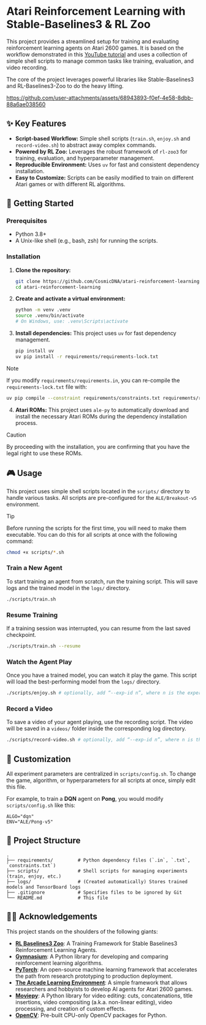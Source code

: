 # Atari Reinforcement Learning with Stable-Baselines3 & RL Zoo

This project provides a streamlined setup for training and evaluating reinforcement learning agents on Atari 2600 games. It is based on the workflow demonstrated in this [YouTube tutorial](https://www.youtube.com/watch?v=aQsaH7Tzvp0&t=329s) and uses a collection of simple shell scripts to manage common tasks like training, evaluation, and video recording.

The core of the project leverages powerful libraries like Stable-Baselines3 and RL-Baselines3-Zoo to do the heavy lifting.


https://github.com/user-attachments/assets/68943893-f0ef-4e58-8dbb-88a6ae038560



## ✨ Key Features

-   **Script-based Workflow:** Simple shell scripts (`train.sh`, `enjoy.sh` and `record-video.sh`) to abstract away complex commands.
-   **Powered by RL Zoo:** Leverages the robust framework of `rl-zoo3` for training, evaluation, and hyperparameter management.
-   **Reproducible Environment:** Uses `uv` for fast and consistent dependency installation.
-   **Easy to Customize:** Scripts can be easily modified to train on different Atari games or with different RL algorithms.

## 🚀 Getting Started

### Prerequisites

-   Python 3.8+
-   A Unix-like shell (e.g., bash, zsh) for running the scripts.

### Installation

1.  **Clone the repository:**
    ```bash
    git clone https://github.com/CosmicDNA/atari-reinforcement-learning.git
    cd atari-reinforcement-learning
    ```

2.  **Create and activate a virtual environment:**
    ```bash
    python -m venv .venv
    source .venv/bin/activate
    # On Windows, use: .venv\Scripts\activate
    ```

3.  **Install dependencies:**
    This project uses `uv` for fast dependency management.
    ```bash
    pip install uv
    uv pip install -r requirements/requirements-lock.txt
    ```
> [!NOTE]
> If you modify `requirements/requirements.in`, you can re-compile the `requirements-lock.txt` file with:
> ```bash
> uv pip compile --constraint requirements/constraints.txt requirements/requirements.in -o requirements/requirements-lock.txt
> ```

4.  **Atari ROMs:**
    This project uses `ale-py` to automatically download and install the necessary Atari ROMs during the dependency installation process.
> [!CAUTION]
> By proceeding with the installation, you are confirming that you have the legal right to use these ROMs.

## 🎮 Usage

This project uses simple shell scripts located in the `scripts/` directory to handle various tasks. All scripts are pre-configured for the `ALE/Breakout-v5` environment.

> [!TIP]
> Before running the scripts for the first time, you will need to make them executable. You can do this for all scripts at once with the following command:
> ```bash
> chmod +x scripts/*.sh
> ```

### Train a New Agent
To start training an agent from scratch, run the training script. This will save logs and the trained model in the `logs/` directory.
```bash
./scripts/train.sh
```

### Resume Training
If a training session was interrupted, you can resume from the last saved checkpoint.
```bash
./scripts/train.sh --resume
```

### Watch the Agent Play
Once you have a trained model, you can watch it play the game. This script will load the best-performing model from the `logs/` directory.
```bash
./scripts/enjoy.sh # optionally, add “--exp-id n”, where n is the experiment number you want to watch
```

### Record a Video
To save a video of your agent playing, use the recording script. The video will be saved in a `videos/` folder inside the corresponding log directory.
```bash “$ALGO”
./scripts/record-video.sh # optionally, add “--exp-id n”, where n is the experiment number you want to watch
```

## 🔧 Customization

All experiment parameters are centralized in `scripts/config.sh`. To change the game, algorithm, or hyperparameters for all scripts at once, simply edit this file.

For example, to train a **DQN** agent on **Pong**, you would modify `scripts/config.sh` like this:
```shell
ALGO="dqn"
ENV="ALE/Pong-v5"
```

## 📁 Project Structure

```
.
├── requirements/         # Python dependency files (`.in`, `.txt`, `constraints.txt`)
├── scripts/              # Shell scripts for managing experiments (train, enjoy, etc.)
├── logs/                 # (Created automatically) Stores trained models and TensorBoard logs
├── .gitignore            # Specifies files to be ignored by Git
└── README.md             # This file
```

## 🤝🏿 Acknowledgements

This project stands on the shoulders of the following giants:
- [**RL Baselines3 Zoo**](https://github.com/DLR-RM/rl-baselines3-zoo): A Training Framework for Stable Baselines3 Reinforcement Learning Agents.
- [**Gymnasium**](https://github.com/Farama-Foundation/Gymnasium): A Python library for developing and comparing reinforcement learning algorithms.
- [**PyTorch**](https://pytorch.org/): An open-source machine learning framework that accelerates the path from research prototyping to production deployment.
- [**The Arcade Learning Environment**](https://github.com/Farama-Foundation/Arcade-Learning-Environment): A simple framework that allows researchers and hobbyists to develop AI agents for Atari 2600 games.
- [**Moviepy**](https://github.com/Zulko/moviepy): A Python library for video editing: cuts, concatenations, title insertions, video compositing (a.k.a. non-linear editing), video processing, and creation of custom effects.
- [**OpenCV**](https://github.com/opencv/opencv-python): Pre-built CPU-only OpenCV packages for Python.
